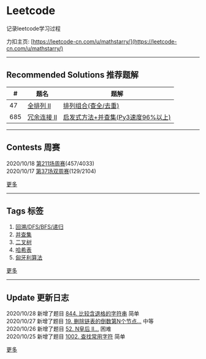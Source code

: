 # Leetcode
记录leetcode学习过程 

力扣主页: [https://leetcode-cn.com/u/mathstarry/](https://leetcode-cn.com/u/mathstarry/)

---
## Recommended Solutions 推荐题解
| # | 题名 | 题解 |
| -- | -- | -- |
| 47 | [全排列 II](https://github.com/Mathstarry/Leetcode/tree/master/problems/0047_permuteUnique) | [排列组合(查全/去重)](https://github.com/Mathstarry/Leetcode/blob/master/problems/0047_permuteUnique/ideas.md) |
| 685 | [冗余连接 II](https://github.com/Mathstarry/Leetcode/tree/master/problems/0685_findRedundantDirectedConnection) | [启发式方法+并查集(Py3速度96%以上)](https://leetcode-cn.com/problems/redundant-connection-ii/solution/qi-fa-shi-fang-fa-bing-cha-ji-py3su-du-96yi-shang-/) |

---

## Contests 周赛
2020/10/18 [第211场周赛](https://github.com/Mathstarry/Leetcode/blob/master/contests/overview/weekly/weekly_211.md)(457/4033)  
2020/10/17 [第37场双周赛](https://github.com/Mathstarry/Leetcode/blob/master/contests/overview/biweekly/biweekly_037.md)(129/2104)

[更多](https://github.com/Mathstarry/Leetcode/blob/master/contests/overview/README.md)

---
## Tags 标签
1. [回溯/DFS/BFS/递归](https://github.com/Mathstarry/Leetcode/tree/master/tags/trackback_DFS_BFS_recursion)  
2. [并查集](https://github.com/Mathstarry/Leetcode/blob/master/tags/unionfind/README.md)
3. [二叉树](https://github.com/Mathstarry/Leetcode/tree/master/tags/binary-tree)
4. [哈希表](https://github.com/Mathstarry/Leetcode/tree/master/tags/hashMap)
5. [匈牙利算法](https://github.com/Mathstarry/Leetcode/tree/master/tags/bipartite-graph)

[更多](https://github.com/Mathstarry/Leetcode/tree/master/tags)

---
## Update 更新日志
2020/10/28 新增了题目 [844. 比较含退格的字符串](https://github.com/Mathstarry/Leetcode/tree/master/problems/0844_backspaceCompare) 简单   
2020/10/27 新增了题目 [19. 删除链表的倒数第N个节点...](https://github.com/Mathstarry/Leetcode/tree/master/problems/0019_removeNthFromEnd) 中等   
2020/10/26 新增了题目 [52. N皇后 II...](https://github.com/Mathstarry/Leetcode/tree/master/problems/0052_totalNQueens) 困难   
2020/10/25 新增了题目 [1002. 查找常用字符](https://github.com/Mathstarry/Leetcode/tree/master/problems/1002_commonChars) 简单   

[更多](https://github.com/Mathstarry/Leetcode/blob/master/UPDATE.md#Update)
